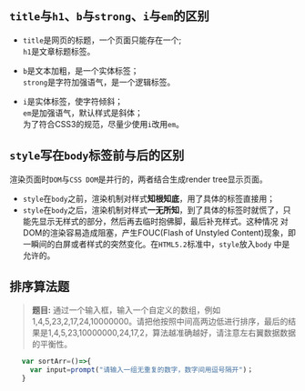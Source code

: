 ## `title`与`h1`、`b`与`strong`、`i`与`em`的区别
- `title`是网页的标题，一个页面只能存在一个;  
  `h1`是文章标题标签。
  
- `b`是文本加粗，是一个实体标签；  
  `strong`是字符加强语气，是一个逻辑标签。
  
- `i`是实体标签，使字符倾斜；   
   `em`是加强语气，默认样式是斜体；    
   为了符合CSS3的规范，尽量少使用`i`改用`em`。
   
 ## `style`写在`body`标签前与后的区别
 渲染页面时`DOM`与`CSS DOM`是并行的，两者结合生成render tree显示页面。  
 - `style`在`body`之前，渲染机制对样式**知根知底**，用了具体的标签直接用；
 - `style`在`body`之后，渲染机制对样式**一无所知**，到了具体的标签时就慌了，只能先显示无样式的部分，然后再去临时抱佛脚，最后补充样式。这种情况
 对DOM的渲染容易造成阻塞，产生FOUC(Flash of Unstyled Content)现象，即一瞬间的白屏或者样式的突然变化。在`HTML5.2`标准中，`style`放入`body`
 中是允许的。
 
 ## 排序算法题
 > **题目:** 通过一个输入框，输入一个自定义的数组，例如1,4,5,23,2,17,24,10000000。请把他按照中间高两边低进行排序，最后的结果是1,4,5,23,10000000,24,17,2，算法越准确越好，请注意左右翼数据数据的平衡性。
 ```javascript
    var sortArr=()=>{
      var input=prompt("请输入一组无重复的数字，数字间用逗号隔开")；
    }
    
 ```

